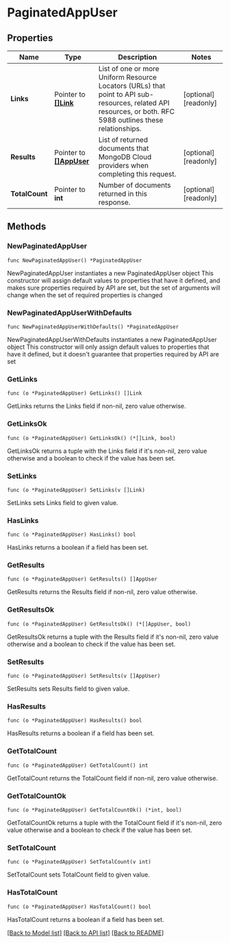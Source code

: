 # PaginatedAppUser

## Properties

Name | Type | Description | Notes
------------ | ------------- | ------------- | -------------
**Links** | Pointer to [**[]Link**](Link.md) | List of one or more Uniform Resource Locators (URLs) that point to API sub-resources, related API resources, or both. RFC 5988 outlines these relationships. | [optional] [readonly] 
**Results** | Pointer to [**[]AppUser**](AppUser.md) | List of returned documents that MongoDB Cloud providers when completing this request. | [optional] [readonly] 
**TotalCount** | Pointer to **int** | Number of documents returned in this response. | [optional] [readonly] 

## Methods

### NewPaginatedAppUser

`func NewPaginatedAppUser() *PaginatedAppUser`

NewPaginatedAppUser instantiates a new PaginatedAppUser object
This constructor will assign default values to properties that have it defined,
and makes sure properties required by API are set, but the set of arguments
will change when the set of required properties is changed

### NewPaginatedAppUserWithDefaults

`func NewPaginatedAppUserWithDefaults() *PaginatedAppUser`

NewPaginatedAppUserWithDefaults instantiates a new PaginatedAppUser object
This constructor will only assign default values to properties that have it defined,
but it doesn't guarantee that properties required by API are set

### GetLinks

`func (o *PaginatedAppUser) GetLinks() []Link`

GetLinks returns the Links field if non-nil, zero value otherwise.

### GetLinksOk

`func (o *PaginatedAppUser) GetLinksOk() (*[]Link, bool)`

GetLinksOk returns a tuple with the Links field if it's non-nil, zero value otherwise
and a boolean to check if the value has been set.

### SetLinks

`func (o *PaginatedAppUser) SetLinks(v []Link)`

SetLinks sets Links field to given value.

### HasLinks

`func (o *PaginatedAppUser) HasLinks() bool`

HasLinks returns a boolean if a field has been set.

### GetResults

`func (o *PaginatedAppUser) GetResults() []AppUser`

GetResults returns the Results field if non-nil, zero value otherwise.

### GetResultsOk

`func (o *PaginatedAppUser) GetResultsOk() (*[]AppUser, bool)`

GetResultsOk returns a tuple with the Results field if it's non-nil, zero value otherwise
and a boolean to check if the value has been set.

### SetResults

`func (o *PaginatedAppUser) SetResults(v []AppUser)`

SetResults sets Results field to given value.

### HasResults

`func (o *PaginatedAppUser) HasResults() bool`

HasResults returns a boolean if a field has been set.

### GetTotalCount

`func (o *PaginatedAppUser) GetTotalCount() int`

GetTotalCount returns the TotalCount field if non-nil, zero value otherwise.

### GetTotalCountOk

`func (o *PaginatedAppUser) GetTotalCountOk() (*int, bool)`

GetTotalCountOk returns a tuple with the TotalCount field if it's non-nil, zero value otherwise
and a boolean to check if the value has been set.

### SetTotalCount

`func (o *PaginatedAppUser) SetTotalCount(v int)`

SetTotalCount sets TotalCount field to given value.

### HasTotalCount

`func (o *PaginatedAppUser) HasTotalCount() bool`

HasTotalCount returns a boolean if a field has been set.


[[Back to Model list]](../README.md#documentation-for-models) [[Back to API list]](../README.md#documentation-for-api-endpoints) [[Back to README]](../README.md)


